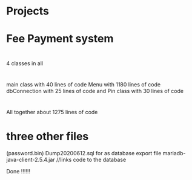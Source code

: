 # Projects

# Fee Payment system
# 

 4 classes in all
# 

 main class with 40 lines of code 
 Menu with 1180 lines of code
 dbConnection with 25 lines of code and Pin class with 30 lines of code 
# 

 All together about 1275 lines of code

# three other files 
 (password.bin)
 Dump20200612.sql for as database export file
 mariadb-java-client-2.5.4.jar //links code to the database

 Done !!!!!!